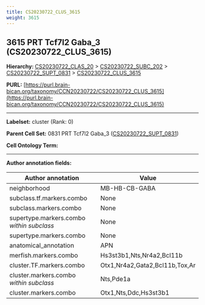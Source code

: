 ```yaml
---
title: CS20230722_CLUS_3615
weight: 3615
---
```

## 3615 PRT Tcf7l2 Gaba_3 (CS20230722_CLUS_3615)
<b>Hierarchy: </b>
[CS20230722_CLAS_20](../CS20230722_CLAS_20) >
[CS20230722_SUBC_202](../CS20230722_SUBC_202) >
[CS20230722_SUPT_0831](../CS20230722_SUPT_0831) >
[CS20230722_CLUS_3615](../CS20230722_CLUS_3615)

**PURL:** [https://purl.brain-bican.org/taxonomy/CCN20230722/CS20230722_CLUS_3615](https://purl.brain-bican.org/taxonomy/CCN20230722/CS20230722_CLUS_3615)

---


**Labelset:** cluster (Rank: 0)

**Parent Cell Set:** 0831 PRT Tcf7l2 Gaba_3 ([CS20230722_SUPT_0831](../CS20230722_SUPT_0831))



**Cell Ontology Term:** 

[MARKER GENES.]: #


---

[TRANSFERRED ANNOTATIONS.]: #


[AUTHOR ANNOTATION FIELDS.]: #


**Author annotation fields:**

| Author annotation | Value |
|-------------------|-------|
|neighborhood|MB-HB-CB-GABA|
|subclass.tf.markers.combo|None|
|subclass.markers.combo|None|
|supertype.markers.combo _within subclass_|None|
|supertype.markers.combo|None|
|anatomical_annotation|APN|
|merfish.markers.combo|Hs3st3b1,Nts,Nr4a2,Bcl11b|
|cluster.TF.markers.combo|Otx1,Nr4a2,Gata2,Bcl11b,Tox,Ar|
|cluster.markers.combo _within subclass_|Nts,Pde1a|
|cluster.markers.combo|Otx1,Nts,Ddc,Hs3st3b1|

